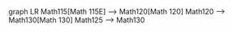 graph LR
Math115[Math 115E] --> Math120[Math 120]
Math120 --> Math130[Math 130]
Math125 --> Math130
